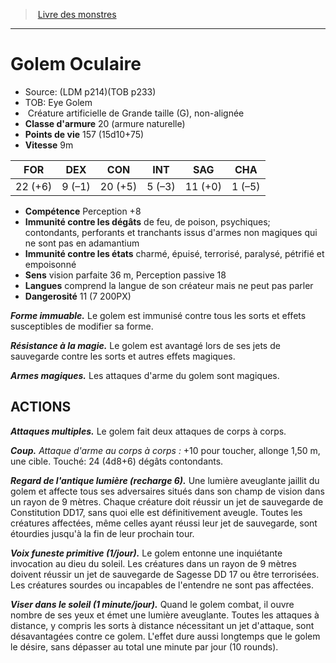 ﻿> [Livre des monstres](tome_of_beasts.md)

---

# Golem Oculaire

- Source: (LDM p214)(TOB p233)
- TOB: Eye Golem
-  Créature artificielle de Grande taille (G), non-alignée
- **Classe d'armure** 20 (armure naturelle)
- **Points de vie** 157 (15d10+75)
- **Vitesse** 9m

|FOR|DEX|CON|INT|SAG|CHA|
|---|---|---|---|---|---|
|22 (+6)|9 (–1)|20 (+5)|5 (–3)|11 (+0)|1 (–5)|

- **Compétence** Perception +8
- **Immunité contre les dégâts** de feu, de poison, psychiques; contondants, perforants et tranchants issus d'armes non magiques qui ne sont pas en adamantium
- **Immunité contre les états** charmé, épuisé, terrorisé, paralysé, pétrifié et empoisonné
- **Sens** vision parfaite 36 m, Perception passive 18
- **Langues** comprend la langue de son créateur mais ne peut pas parler
- **Dangerosité** 11 (7 200PX)

**_Forme immuable._** Le golem est immunisé contre tous les sorts et effets susceptibles de modifier sa forme.

**_Résistance à la magie._** Le golem est avantagé lors de ses jets de sauvegarde contre les sorts et autres effets magiques.

**_Armes magiques._** Les attaques d'arme du golem sont magiques.

## ACTIONS

**_Attaques multiples._** Le golem fait deux attaques de corps à corps.

**_Coup._** _Attaque d'arme au corps à corps :_ +10 pour toucher, allonge 1,50 m, une cible. Touché: 24 (4d8+6) dégâts contondants.

**_Regard de l'antique lumière (recharge 6)._** Une lumière aveuglante jaillit du golem et affecte tous ses adversaires situés dans son champ de vision dans un rayon de 9 mètres. Chaque créature doit réussir un jet de sauvegarde de Constitution DD17, sans quoi elle est définitivement aveugle. Toutes les créatures affectées, même celles ayant réussi leur jet de sauvegarde, sont étourdies jusqu'à la fin de leur prochain tour.

**_Voix funeste primitive (1/jour)._** Le golem entonne une inquiétante invocation au dieu du soleil. Les créatures dans un rayon de 9 mètres doivent réussir un jet de sauvegarde de Sagesse DD 17 ou être terrorisées. Les créatures sourdes ou incapables de l'entendre ne sont pas affectées.

**_Viser dans le soleil (1 minute/jour)._** Quand le golem combat, il ouvre nombre de ses yeux et émet une lumière aveuglante. Toutes les attaques à distance, y compris les sorts à distance nécessitant un jet d'attaque, sont désavantagées contre ce golem. L'effet dure aussi longtemps que le golem le désire, sans dépasser au total une minute par jour (10 rounds).

